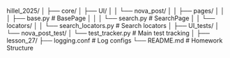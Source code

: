 hillel_2025/
│
├── core/
│   ├── UI/
│   │   └── nova_post/
│   │       ├── pages/
│   │       │   ├── base.py              # BasePage
│   │       │   └── search.py            # SearchPage
│   │       └── locators/
│   │           └── search_locators.py   # Search locators
│
├── UI_tests/
│   └── nova_post_test/
│       └── test_tracker.py              # Main test tracking
│
├── lesson_27/ 
    ├── logging.conf                     # Log configs
    └── README.md                        # Homework Structure 
